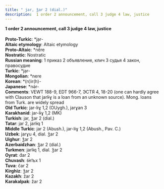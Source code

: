 ```yaml
---
title: " jar, ǯar 2 (dial.)"
description:  1 order 2 announcement, call 3 judge 4 law, justice
---
```

<strong> 1 order 2 announcement, call 3 judge 4 law, justice</strong><br><br>
<strong>Proto-Turkic</strong>:  *jạr-<br>
<strong>Altaic etymology</strong>:  Altaic etymology<br>
<strong> Proto-Altaic</strong>:  *nĕ́re<br>
<strong>Nostratic</strong>:  Nostratic<br>
<strong>Russian meaning</strong>:  1 приказ 2 объявление, клич 3 судья 4 закон, правосудие<br>
<strong>Turkic</strong>:  *jạr-<br>
<strong>Mongolian</strong>:  *nere<br>
<strong>Korean</strong>:  *(n)ìr(h)-<br>
<strong>Japanese</strong>:  *nǝ́r-<br>
<strong>Comments</strong>:  VEWT 188-9, EDT 966-7, ЭСТЯ 4, 18-20 (one can hardly agree with Clauson that jarlɨɣ is a loan from an unknown source). Mong. loans from Turk. are widely spread<br>
<strong>Old Turkic</strong>:  jar-lɨɣ 1,2 (OUygh.), jarɣan 3<br>
<strong>Karakhanid</strong>:  jar-lɨɣ 1,2 (MK)<br>
<strong>Turkish</strong>:  jar, ǯar 2 (dial.)<br>
<strong>Tatar</strong>:  jar 2, jarlɨq 1<br>
<strong>Middle Turkic</strong>:  jar 2 (Abush.), jar-lɨɣ 1,2 (Abush., Pav. C.)<br>
<strong>Uzbek</strong>:  jarɣu 4, dial. ǯar 2<br>
<strong>Uighur</strong>:  ǯar 2<br>
<strong>Azerbaidzhan</strong>:  ǯar 2 (dial.)<br>
<strong>Turkmen</strong>:  jarlɨq 1, dial. ǯar 2<br>
<strong>Oyrat</strong>:  d́ar 2<br>
<strong>Chuvash</strong>:  śɨrlъx 1<br>
<strong>Tuva</strong>:  čar 2<br>
<strong>Kirghiz</strong>:  ǯar 2<br>
<strong>Kazakh</strong>:  žar 2<br>
<strong>Karakalpak</strong>:  žar 2<br>


